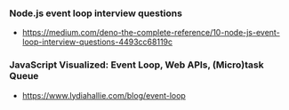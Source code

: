 ### Node.js event loop interview questions
- https://medium.com/deno-the-complete-reference/10-node-js-event-loop-interview-questions-4493cc68119c

### JavaScript Visualized: Event Loop, Web APIs, (Micro)task Queue
- https://www.lydiahallie.com/blog/event-loop
